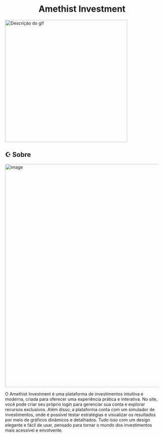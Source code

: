 <h1 align="center">Amethist Investment</h1>
<img src="https://br.pinterest.com/pin/30188259996603301/" width="400" alt="Descrição do gif">


<h2>☪︎ Sobre</h2>
<img width="1600" height="731" alt="image" src="https://github.com/user-attachments/assets/436f35aa-5a61-474a-b413-17f36ab6c3c8" />
<p>O Amethist Investment é uma plataforma de investimentos intuitiva e moderna, criada para oferecer uma experiência prática e interativa.
No site, você pode criar seu próprio login para gerenciar sua conta e explorar recursos exclusivos. Além disso, a plataforma conta com um simulador de investimentos, onde é possível testar estratégias e visualizar os resultados por meio de gráficos dinâmicos e detalhados.
Tudo isso com um design elegante e fácil de usar, pensado para tornar o mundo dos investimentos mais acessível e envolvente.</p>
